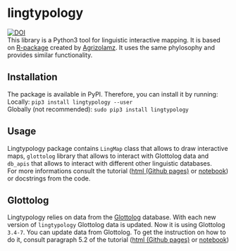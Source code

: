 # lingtypology
[![DOI](https://zenodo.org/badge/DOI/10.5281/zenodo.2669684.svg)](https://doi.org/10.5281/zenodo.2669684)  
This library is a Python3 tool for linguistic interactive mapping.
It is based on [R-package](https://github.com/ropensci/lingtypology) created by [Agrizolamz](https://github.com/agricolamz).
It uses the same phylosophy and provides similar functionality.

## Installation
The package is available in PyPI.
Therefore, you can install it by running:  
Locally: `pip3 install lingtypology --user`  
Globally (not recommended): `sudo pip3 install lingtypology`

## Usage
Lingtypology package contains `LingMap` class that allows to draw interactive maps, `glottolog` library that allows to interact with Glottolog data and `db_apis` that allows to interact with different other linguistic databases.  
For more informations consult the tutorial
([html (Github pages)](https://oneadder.github.io/lingtypology/) or
[notebook](https://github.com/OneAdder/lingtypology/blob/master/docs/HOWTO.ipynb))
or docstrings from the code.

## Glottolog
Lingtypology relies on data from the [Glottolog](https://glottolog.org/glottolog/language) database.
With each new version of `lingtypology` Glottolog data is updated. Now it is using Glottolog `3.4-7`.
You can update data from Glottolog. To get the instruction on how to do it, consult paragraph 5.2 of the tutorial
([html (Github pages)](https://oneadder.github.io/lingtypology/#g_version) or
[notebook](https://github.com/OneAdder/lingtypology/blob/master/docs/HOWTO.ipynb))
